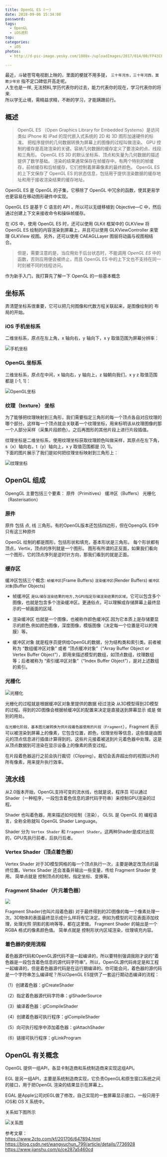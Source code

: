 ```yaml
---
title: OpenGL ES (一)
date: 2018-09-06 15:34:08
password:
tags: 
  - OpenGL
  - iOS进阶
top:
categories:
  - iOS
photos: 
  - http://d-pic-image.yesky.com/1080x-/uploadImages/2017/014/00/FP43CP909564.jpg

---
```



<!--
<div align=center>![1](http://d-pic-image.yesky.com/1080x-/uploadImages/2017/014/00/FP43CP909564.jpg)<div>
-->

最近，斗破苍穹电视剧上映的，里面的梗就不用多提， `三十年河东，三十年河西，莫欺少年穷` 指不定口碑低开高走呢。        
人生也是一样, 无法预料,学历代表你的过去，能力代表你的现在，学习代表你的将来.         
所以学无止境，需精益求精，不断的学习，才能蹒跚前行。    

<!----more--->

## 概述 ##



> OpenGL ES （Open Graphics Library for Embedded Systems）是访问类似 iPhone 和 iPad 的现代嵌入式系统的 2D 和 3D 图形加速硬件的标准。
把程序提供的几何数据转换为屏幕上的图像的过程叫做渲染。
GPU 控制的缓存是高效渲染的关键。容纳几何数据的缓存定义了要渲染的点、线段和三角形。
OpenGL ES 3D 的默认坐标系、顶点和矢量为几何数据的描述提供了数学基础。
渲染的结果通常保存在帧缓存中。有两个特别的帧缓存，前帧缓存和后帧缓存，它们控制着屏幕像素的最终颜色。
OpenGL ES 的上下文保存了 OpenGL ES 的状态信息，包括用于提供渲染数据的缓存地址和用于接收渲染结果的缓存地址。

OpenGL ES 是 OpenGL 的子集，它移除了 OpenGL 中冗余的函数，使其更易学也更容易在移动图形硬件中实现。

OpenGL ES 是基于 C 语言的 API ，所以可以无缝移植到 Objective—C 中，然后通过创建上下文来接收命令和操纵帧缓存。

在 iOS 中，使用 OpenGL ES 时，还可以使用 GLKit 框架中的 GLKView 将 OpenGL ES 绘制的内容渲染到屏幕上，并且可以使用 GLKViewController 来管理 GLKView 视图。另外，还可以使用 CAEAGLLayer 图层将动画与视图相结合。

> 但是，需要注意的是，当应用处于后台状态时，不能调用 _OpenGL ES_ 中的函数，否则应用便会被终止，而且 OpenGL ES 中的上下文也不支持在同一时刻被不同的线程访问。

作为新手入门，我打算先了解一下 OpenGL 的一些基本概念

## 坐标系 ##

弄清楚坐标系很重要，它可以把几何图像和代数方程关联起来，是图像绘制的 布局的开始。

### iOS 手机坐标系 ###

二维坐标系，原点在左上角，x 轴向右，y 轴向下，x y 取值范围为屏幕分辨率：

![手机坐标](http://farm6.staticflickr.com/5192/7420067916_889152557b.jpg)

### OpenGL 坐标系 ###

三维坐标系，原点在中间，x 轴向右，y 轴向上，z 轴朝向我们，x y z 取值范围都是 [-1, 1]：

![OpenGL坐标](https://images2017.cnblogs.com/blog/1207934/201707/1207934-20170727100049437-925043765.png)

### 纹理（texture） 坐标 ###

为了能够把纹理映射到三角形，我们需要指定三角形的每一个顶点各自对应纹理的哪个部分。这样每一个顶点就会关联着一个纹理坐标，用来标明该从纹理图像的那一个人部分采样（采集片段颜色）。之后再图形的其他片段上进行片段插值。    

纹理坐标是二维坐标系，使用纹理坐标获取纹理颜色叫做采样，其原点在左下角，s（x）轴向右，t（y）轴向上，x y 取值范围都是 [0, 1]。      
下面的图片展示了我们是如何把纹理坐标映射到三角形上：

![纹理坐标](http://7xkc7a.com1.z0.glb.clouddn.com/20170116148453793035367.jpg?imageView2/0/format/jpg)


## OpenGL 组成 ##

 OpengGL 主要包括三个要素： 原件（Primitives） 缓冲区（Buffers） 光栅化（Rasterisation）

### 原件 ###

原件 包括 点, 线 三角形。有的OpenGL版本还包括四边形，但在OpengGL ES中只有这三种原件

OpenGL 绘制的都是图形，包括形状和填充，基本形状是三角形。
每个形状都有顶点，Vertix，顶点的序列就是一个图形。
图形有所谓的正反面，如果我们看向一个图形，它的顶点序列是逆时针方向，那我们看到的就是正面。


### 缓存区 ###

缓冲区包括三个概念: `帧缓冲区`(Frame Buffers)   `渲染缓冲区`(Render Buffers)  `缓冲区对象`(Buffer Objects)
 
 *  帧缓冲区 `是GL储存渲染结果的地方,为GPU指定存储渲染结果的区域`，它可以包含多个图像，也就是包含多个渲染缓冲区。更通俗点，可以理解成存储屏幕上最终显示的一帧画面的区域.      
  
 *  渲染缓冲区 也就是一个图像，也被称作颜色缓冲区.因为它本质上是存储要显示的颜色.例如颜色图像，深度图像，模版图像（决定每一个位置是可以的掩膜）等。
   
 *  缓冲区对象 就是程序员提供给OpenGL的数据，分为结构类和索引类。前者被称为 “数组缓冲区对象” 或者 “顶点缓冲对象”（“Array Buffer Object or Vertex Buffer Object”），即用来描述模型的数组，如顶点数组，纹理数组等；后者被称为 “索引缓冲区对象”（“Index Buffer Object”），是对上述数组的索引。



### 光栅化 ###
![光栅化](http://7xkc7a.com1.z0.glb.clouddn.com/20170112706113F85123B-6006-4633-9D8C-C4C4DB4BA3AC.png)

光栅化的过程就是根据缓冲区对象里提供的数据 经过渲染 从3D模型得到2D模型的过程。得到的2D图像会根据帧缓冲区的配置来决定是直接送到屏幕显示 或是 做别的用处。      

`在光栅化阶段，基本图元被转换为供片段着色器使用的片段（Fragment`），Fragment 表示可以被渲染到屏幕上的像素，它包含位置，颜色，纹理坐标等信息，这些值是由图元的顶点信息进行插值计算得到的。这些片元接着被送到片元着色器中处理。这是从顶点数据到可渲染在显示设备上的像素的质变过程。

在片段着色器运行之前会执行裁切（Clipping）。裁切会丢弃超出你的视图以外的所有像素，用来提升执行效率。

## 流水线 ##

从2.0版本开始，OpenGL支持可变的流水线，也就是说，程序员 可以通过 Shader（一种程序，一段包含着色信息的源代码字符串）来控制GPU渲染的过程。

Shader 也叫着色器，用来描述如何绘制（渲染）， GLSL 是 OpenGL 的 编程语言，全称全称就叫 OpenGL Shader Language。

 Shader 分为 `Vertex Shader` 和 `Fragment Shader`。这两种Shader是成对出现的，GPU先执行前者，后执行后者。

### Vertex Shader（顶点着色器） ###

Vertex Shader 对于3D模型网格的每一个顶点执行一次，主要是确定改顶点的最终位置。Vertex Shader 还会准备并输出一些变量，传给 Fragment Shader 使用。 简单点就是 控制顶点的绘制，指定坐标、变换等。

### Fragment Shader（片元着色器） ###

![](http://7xkc7a.com1.z0.glb.clouddn.com/20170112997054573CDB0-956C-4A00-837F-6BDA9BA4F550.png)

Fragment Shader(也叫片段着色器) 对于最终得到的2D图像的每一个像素处理一次。3D物体的表面最终显示成什么样将有它决定。例如为模型的可见表面添加纹理，处理光照 阴影的影响等等，都在这里做。 Fragment Shader 的输出是一个 RGBA 格式的像素颜色值。 简单点就是 控制形状内区域渲染，纹理填充内容。

### 着色器的使用流程 ###

着色器源代码和OpenGL源代码不是一起编译的，所以要特别强调我刚才说的“着色器是一段包含着色信息的源代码字符串”。所以，OpenGL源代码肯定是和工程一起编译的，但是着色器源代码是在运行期编译的。你可能会问，着色器的源代码是一个字符串怎么编译呢？所以OpenGL ES提供了一套运行期动态编译的流程：

（1）创建着色器：glCreateShader

（2）指定着色器源代码字符串：glShaderSource

（3）编译着色器：glCompileShader

（4）创建着色器可执行程序：glCompileShader

（5）向可执行程序中添加着色器：glAttachShader

（6）链接可执行程序：glLinkProgram

## OpenGL 有关概念 ##

OpenGL 提供一组API，各显卡制造商和系统制造商来实现这组API。       

EGL 是另一组API，主要是系统制造商实现，它负责OpenGL和原生窗口系统之间的接口，用于把OpenGL 渲染的结果显示在屏幕上。      

EGAL 是Apple公司对EGL做了修改，自己实现的一套屏幕显示接口，一般只用于iOS和 OS X 系统中。

关系如下图所示


![关系图](https://ws2.sinaimg.cn/large/006tNbRwgy1fv0xlv41zej30sg0lcwjc.jpg)


参考文章：      
https://www.2cto.com/kf/201706/647894.html       
https://blog.csdn.net/wangyuchun_799/article/details/7736928       
https://www.jianshu.com/p/ce287a5460cd
